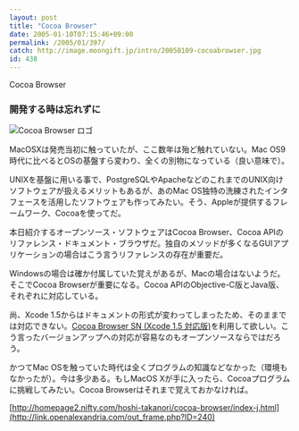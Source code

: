 ```yaml
---
layout: post
title: "Cocoa Browser"
date: 2005-01-10T07:15:46+09:00
permalink: /2005/01/397/
catch: http://image.moongift.jp/intro/20050109-cocoabrowser.jpg
id: 438
---
```

Cocoa Browser  
<!--more-->

### 開発する時は忘れずに
  

![Cocoa Browser ロゴ](http://image.moongift.jp/intro/20050109-cocoabrowser.jpg "Cocoa Browser ロゴ")

  

MacOSXは発売当初に触っていたが、ここ数年は殆ど触れていない。Mac OS9時代に比べるとOSの基盤すら変わり、全くの別物になっている（良い意味で）。

  

UNIXを基盤に用いる事で、PostgreSQLやApacheなどのこれまでのUNIX向けソフトウェアが扱えるメリットもあるが、あのMac OS独特の洗練されたインタフェースを活用したソフトウェアも作ってみたい。そう、Appleが提供するフレームワーク、Cocoaを使ってだ。

  

本日紹介するオープンソース・ソフトウェアはCocoa Browser、Cocoa APIのリファレンス・ドキュメント・ブラウザだ。独自のメソッドが多くなるGUIアプリケーションの場合はこう言うリファレンスの存在が重要だ。

  

Windowsの場合は確か付属していた覚えがあるが、Macの場合はないようだ。そこでCocoa Browserが重要になる。Cocoa APIのObjective-C版とJava版、それぞれに対応している。

  

尚、Xcode 1.5からはドキュメントの形式が変わってしまったため、そのままでは対応できない。[Cocoa Browser SN (Xcode 1.5 対応版)](http://numata.aquasky.jp/programming/cocoabrowser/)を利用して欲しい。こう言ったバージョンアップへの対応が容易なのもオープンソースならではだろう。

  

かつてMac OSを触っていた時代は全くプログラムの知識などなかった（環境もなかったが）。今は多少ある。もしMacOS Xが手に入ったら、Cocoaプログラムに挑戦してみたい。Cocoa Browserはそれまで覚えておかなければ。

  

[http://homepage2.nifty.com/hoshi-takanori/cocoa-browser/index-j.html](http://link.openalexandria.com/out_frame.php?ID=240)

